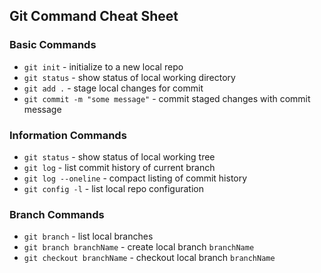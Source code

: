 ## Git Command Cheat Sheet

### Basic Commands

* `git init` - initialize to a new local repo
* `git status` - show status of local working directory
* `git add .` - stage local changes for commit
* `git commit -m "some message"` - commit staged changes with commit message



### Information Commands

* `git status` - show status of local working tree
* `git log` - list commit history of current branch
* `git log --oneline` - compact listing of commit history
* `git config -l` - list local repo configuration


### Branch Commands

* `git branch` - list local branches
* `git branch branchName` - create local branch `branchName`
* `git checkout branchName` - checkout local branch `branchName`
